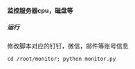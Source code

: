 #### 监控服务器cpu，磁盘等

##### 运行

修改脚本对应的钉钉，微信，邮件等账号信息

```shell
cd /root/monitor; python monitor.py
```

